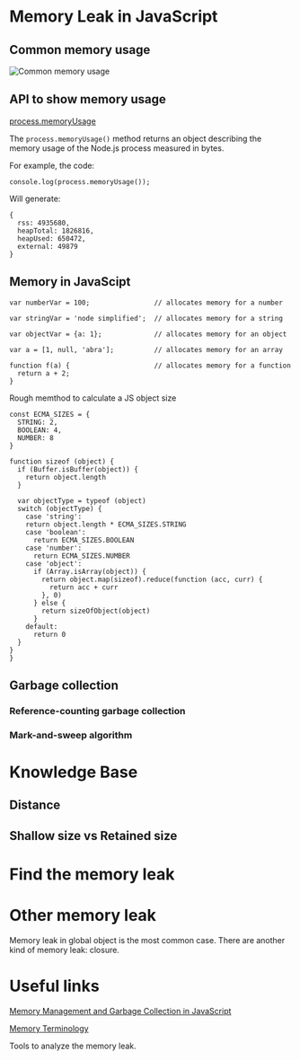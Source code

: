 # Memory Leak in JavaScript

## Common memory usage

![Common memory usage](https://user-images.githubusercontent.com/2970098/72621557-5658ec80-38f6-11ea-9189-950ce83d217a.png)

## API to show memory usage

[process.memoryUsage](https://nodejs.org/api/process.html#process_process_memoryusage)

The `process.memoryUsage()` method returns an object describing the memory usage of the Node.js process measured in bytes.

For example, the code:
```
console.log(process.memoryUsage());
```
Will generate:
```
{
  rss: 4935680,
  heapTotal: 1826816,
  heapUsed: 650472,
  external: 49879
}
```
## Memory in JavaScipt

```
var numberVar = 100;                // allocates memory for a number

var stringVar = 'node simplified';  // allocates memory for a string

var objectVar = {a: 1};             // allocates memory for an object

var a = [1, null, 'abra'];          // allocates memory for an array

function f(a) {                     // allocates memory for a function
  return a + 2;
} 
```
Rough memthod to calculate a JS object size
```
const ECMA_SIZES = {
  STRING: 2,
  BOOLEAN: 4,
  NUMBER: 8
}

function sizeof (object) {
  if (Buffer.isBuffer(object)) {
    return object.length
  }

  var objectType = typeof (object)
  switch (objectType) {
    case 'string':
    return object.length * ECMA_SIZES.STRING
    case 'boolean':
      return ECMA_SIZES.BOOLEAN
    case 'number':
      return ECMA_SIZES.NUMBER
    case 'object':
      if (Array.isArray(object)) {
        return object.map(sizeof).reduce(function (acc, curr) {
          return acc + curr
        }, 0)
      } else {
        return sizeOfObject(object)
      }
    default:
      return 0
  }
}
}
```

## Garbage collection

### Reference-counting garbage collection

### Mark-and-sweep algorithm

# Knowledge Base

## Distance

## Shallow size vs Retained size

# Find the memory leak

# Other memory leak

Memory leak in global object is the most common case. There are another kind of memory leak: closure.

# Useful links

[Memory Management and Garbage Collection in JavaScript](https://dzone.com/articles/memory-management-and-garbage-collection-in-javasc)

[Memory Terminology](https://developers.google.com/web/tools/chrome-devtools/memory-problems/memory-101#object_sizes)

Tools to analyze the memory leak.

